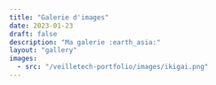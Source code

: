 ```yaml
---
title: "Galerie d'images"
date: 2023-01-23
draft: false
description: "Ma galerie :earth_asia:"
layout: "gallery"
images:
  - src: "/veilletech-portfolio/images/ikigai.png"
---
```

